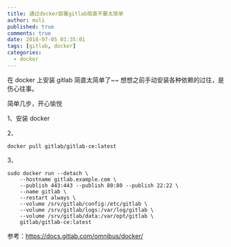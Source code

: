 ```yaml
---
title: 通过docker部署gitlab简直不要太简单
author: moli
published: true
comments: true
date: 2018-07-05 01:35:01
tags: [gitlab, docker]
categories:
  - docker
---
```


在 docker 上安装 gitlab 简直太简单了~~ 想想之前手动安装各种依赖的过往，是伤心往事。

简单几步，开心愉悦

1、安装 docker

2、

```
docker pull gitlab/gitlab-ce:latest
```

3、

```
sudo docker run --detach \
    --hostname gitlab.example.com \
    --publish 443:443 --publish 80:80 --publish 22:22 \
    --name gitlab \
    --restart always \
    --volume /srv/gitlab/config:/etc/gitlab \
    --volume /srv/gitlab/logs:/var/log/gitlab \
    --volume /srv/gitlab/data:/var/opt/gitlab \
    gitlab/gitlab-ce:latest
```

参考：https://docs.gitlab.com/omnibus/docker/
